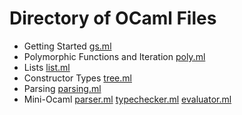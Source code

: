 # Directory of OCaml Files
-  Getting Started	[gs.ml](gs.ml) 
-  Polymorphic Functions and Iteration	[poly.ml](poly.ml) 
-  Lists	[list.ml](list.ml) 
-  Constructor Types	[tree.ml](tree.ml)
-  Parsing	[parsing.ml](parsing.ml)
-  Mini-Ocaml [parser.ml](parser.ml) [typechecker.ml](typechecker.ml) [evaluator.ml](evaluator.ml)

